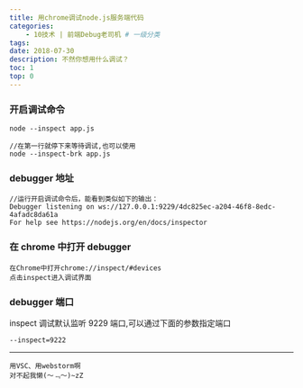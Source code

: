 ```yaml
---
title: 用chrome调试node.js服务端代码
categories:
    - 10技术 | 前端Debug老司机 # 一级分类
tags:
date: 2018-07-30
description: 不然你想用什么调试？
toc: 1
top: 0
---
```


### 开启调试命令

```
node --inspect app.js

//在第一行就停下来等待调试,也可以使用
node --inspect-brk app.js
```

### debugger 地址

```
//运行开启调试命令后，能看到类似如下的输出：
Debugger listening on ws://127.0.0.1:9229/4dc825ec-a204-46f8-8edc-4afadc8da61a
For help see https://nodejs.org/en/docs/inspector
```

### 在 chrome 中打开 debugger

```
在Chrome中打开chrome://inspect/#devices
点击inspect进入调试界面
```

### debugger 端口

inspect 调试默认监听 9229 端口,可以通过下面的参数指定端口

```
--inspect=9222
```

---

    用VSC、用webstorm啊
    对不起我懒(～﹃～)~zZ
